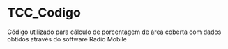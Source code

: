 # TCC_Codigo
Código utilizado para cálculo de porcentagem de área coberta com dados obtidos através do software Radio Mobile
